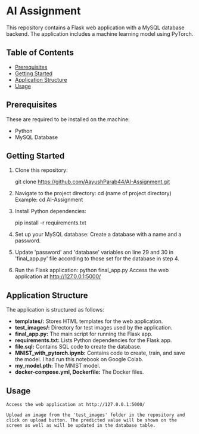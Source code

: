 # AI Assignment
This repository contains a Flask web application with a MySQL database backend. The application includes a machine learning model using PyTorch.

## Table of Contents
- [Prerequisites](#prerequisites)
- [Getting Started](#getting-started)
- [Application Structure](#application-structure)
- [Usage](#usage)

## Prerequisites
These are required to be installed on the machine:
- Python
- MySQL Database

## Getting Started
1. Clone this repository:

   git clone https://github.com/AayushParab44/AI-Assignment.git

2. Navigate to the project directory:
   cd (name of project directory)
   Example: cd AI-Assignment

3. Install Python dependencies:

   pip install -r requirements.txt

4. Set up your MySQL database:
   Create a database with a name and a password.

5. Update 'password' and 'database' variables on line 29 and 30 in 'final_app.py' file according to those set for the database in step 4.

6. Run the Flask application:
   python final_app.py
   Access the web application at http://127.0.0.1:5000/

## Application Structure

The application is structured as follows:

- **templates/:** Stores HTML templates for the web application.
- **test_images/:** Directory for test images used by the application.
- **final_app.py:** The main script for running the Flask app.
- **requirements.txt:** Lists Python dependencies for the Flask app.
- **file.sql:** Contains SQL code to create the database.
- **MNIST_with_pytorch.ipynb:** Contains code to create, train, and save the model. I had run this notebook on Google Colab.
- **my_model.pth:** The MNIST model.
- **docker-compose.yml, Dockerfile:** The Docker files.

## Usage

    Access the web application at http://127.0.0.1:5000/
    
    Upload an image from the 'test_images' folder in the repository and click on upload button. The predicted value will be shown on the screen as well as will be updated in the database table.   

